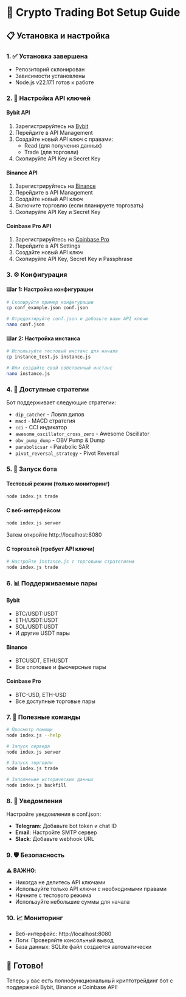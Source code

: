 # 🚀 Crypto Trading Bot Setup Guide

## 📋 Установка и настройка

### 1. ✅ Установка завершена
- Репозиторий склонирован
- Зависимости установлены
- Node.js v22.17.1 готов к работе

### 2. 🔑 Настройка API ключей

#### Bybit API
1. Зарегистрируйтесь на [Bybit](https://www.bybit.com/)
2. Перейдите в API Management
3. Создайте новый API ключ с правами:
   - Read (для получения данных)
   - Trade (для торговли)
4. Скопируйте API Key и Secret Key

#### Binance API
1. Зарегистрируйтесь на [Binance](https://www.binance.com/)
2. Перейдите в API Management
3. Создайте новый API ключ
4. Включите торговлю (если планируете торговать)
5. Скопируйте API Key и Secret Key

#### Coinbase Pro API
1. Зарегистрируйтесь на [Coinbase Pro](https://pro.coinbase.com/)
2. Перейдите в API Settings
3. Создайте новый API ключ
4. Скопируйте API Key, Secret Key и Passphrase

### 3. ⚙️ Конфигурация

#### Шаг 1: Настройка конфигурации
```bash
# Скопируйте пример конфигурации
cp conf_example.json conf.json

# Отредактируйте conf.json и добавьте ваши API ключи
nano conf.json
```

#### Шаг 2: Настройка инстанса
```bash
# Используйте тестовый инстанс для начала
cp instance_test.js instance.js

# Или создайте свой собственный инстанс
nano instance.js
```

### 4. 🎯 Доступные стратегии

Бот поддерживает следующие стратегии:
- `dip_catcher` - Ловля дипов
- `macd` - MACD стратегия
- `cci` - CCI индикатор
- `awesome_oscillator_cross_zero` - Awesome Oscillator
- `obv_pump_dump` - OBV Pump & Dump
- `parabolicsar` - Parabolic SAR
- `pivot_reversal_strategy` - Pivot Reversal

### 5. 🚀 Запуск бота

#### Тестовый режим (только мониторинг)
```bash
node index.js trade
```

#### С веб-интерфейсом
```bash
node index.js server
```
Затем откройте http://localhost:8080

#### С торговлей (требует API ключи)
```bash
# Настройте instance.js с торговыми стратегиями
node index.js trade
```

### 6. 📊 Поддерживаемые пары

#### Bybit
- BTC/USDT:USDT
- ETH/USDT:USDT
- SOL/USDT:USDT
- И другие USDT пары

#### Binance
- BTCUSDT, ETHUSDT
- Все спотовые и фьючерсные пары

#### Coinbase Pro
- BTC-USD, ETH-USD
- Все доступные торговые пары

### 7. 🔧 Полезные команды

```bash
# Просмотр помощи
node index.js --help

# Запуск сервера
node index.js server

# Запуск торговли
node index.js trade

# Заполнение исторических данных
node index.js backfill
```

### 8. 📱 Уведомления

Настройте уведомления в conf.json:
- **Telegram**: Добавьте bot token и chat ID
- **Email**: Настройте SMTP сервер
- **Slack**: Добавьте webhook URL

### 9. 🛡️ Безопасность

⚠️ **ВАЖНО**: 
- Никогда не делитесь API ключами
- Используйте только API ключи с необходимыми правами
- Начните с тестового режима
- Используйте небольшие суммы для начала

### 10. 📈 Мониторинг

- Веб-интерфейс: http://localhost:8080
- Логи: Проверяйте консольный вывод
- База данных: SQLite файл создается автоматически

## 🎉 Готово!

Теперь у вас есть полнофункциональный криптотрейдинг бот с поддержкой Bybit, Binance и Coinbase API! 